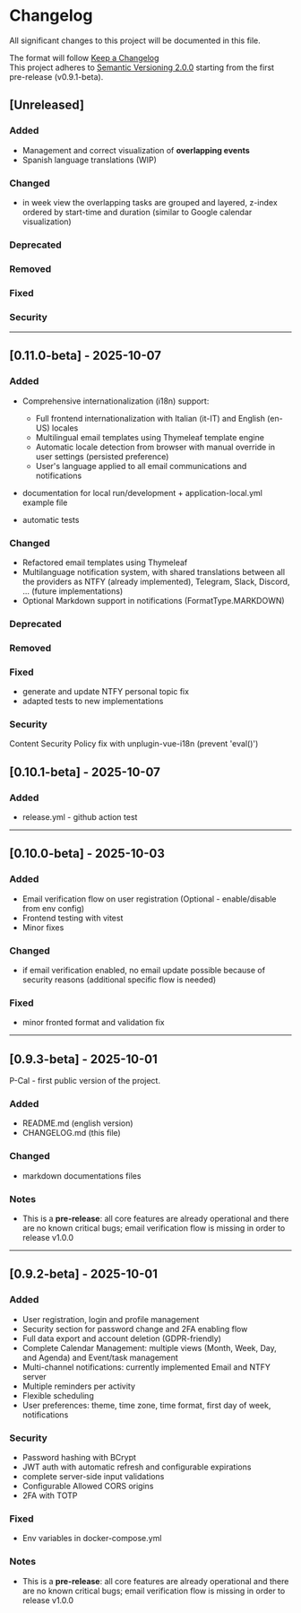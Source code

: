 # Changelog
All significant changes to this project will be documented in this file.

The format will follow [Keep a Changelog](https://keepachangelog.com/en/1.1.0/)  
This project adheres to [Semantic Versioning 2.0.0](https://semver.org/spec/v2.0.0.html) starting from the first pre-release (v0.9.1-beta).

## [Unreleased]

### Added
- Management and correct visualization of **overlapping events**
- Spanish language translations (WIP)

### Changed
- in week view the overlapping tasks are grouped and layered, z-index ordered by start-time and duration (similar to Google calendar visualization)

### Deprecated

### Removed

### Fixed

### Security


---

## [0.11.0-beta] - 2025-10-07

### Added
- Comprehensive internationalization (i18n) support:
  - Full frontend internationalization with Italian (it-IT) and English (en-US) locales
  - Multilingual email templates using Thymeleaf template engine
  - Automatic locale detection from browser with manual override in user settings (persisted preference)
  - User's language applied to all email communications and notifications

- documentation for local run/development + application-local.yml example file
- automatic tests

### Changed
- Refactored email templates using Thymeleaf
- Multilanguage notification system, with shared translations between all the providers as NTFY (already implemented), Telegram, Slack, Discord, ... (future implementations)
- Optional Markdown support in notifications (FormatType.MARKDOWN)

### Deprecated

### Removed

### Fixed
- generate and update NTFY personal topic fix
- adapted tests to new implementations

### Security
Content Security Policy fix with unplugin-vue-i18n (prevent 'eval()')

## [0.10.1-beta] - 2025-10-07

### Added
- release.yml - github action test

---

## [0.10.0-beta] - 2025-10-03

### Added
- Email verification flow on user registration (Optional - enable/disable from env config)
- Frontend testing with vitest
- Minor fixes

### Changed
- if email verification enabled, no email update possible because of security reasons (additional specific flow is needed)

### Fixed
- minor fronted format and validation fix

---

## [0.9.3-beta] - 2025-10-01
P-Cal - first public version of the project.

### Added
- README.md (english version)
- CHANGELOG.md (this file)

### Changed
- markdown documentations files

### Notes
- This is a **pre-release**: all core features are already operational and there are no known critical bugs; email verification flow is missing in order to release v1.0.0

---

## [0.9.2-beta] - 2025-10-01

### Added
- User registration, login and profile management
- Security section for password change and 2FA enabling flow
- Full data export and account deletion (GDPR-friendly)
- Complete Calendar Management: multiple views (Month, Week, Day, and Agenda) and Event/task management
- Multi-channel notifications: currently implemented Email and NTFY server
- Multiple reminders per activity
- Flexible scheduling
- User preferences: theme, time zone, time format, first day of week, notifications

### Security
- Password hashing with BCrypt
- JWT auth with automatic refresh and configurable expirations
- complete server-side input validations
- Configurable Allowed CORS origins
- 2FA with TOTP

### Fixed
- Env variables in docker-compose.yml

### Notes
- This is a **pre-release**: all core features are already operational and there are no known critical bugs; email verification flow is missing in order to release v1.0.0